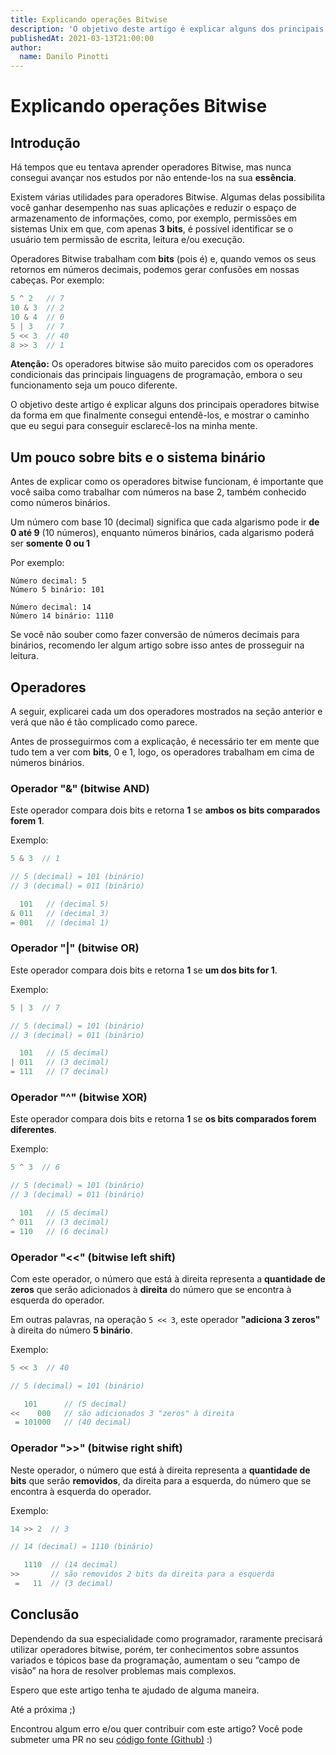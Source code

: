 ```yaml
---
title: Explicando operações Bitwise
description: 'O objetivo deste artigo é explicar alguns dos principais operadores bitwise da forma em que finalmente consegui entendê-los, e mostrar o caminho que eu segui para conseguir esclarecê-los na minha mente.'
publishedAt: 2021-03-13T21:00:00
author:
  name: Danilo Pinotti
---
```


# Explicando operações Bitwise
## Introdução
Há tempos que eu tentava aprender operadores Bitwise, mas nunca consegui avançar nos estudos por não entende-los na sua **essência**.

Existem várias utilidades para operadores Bitwise. Algumas delas possibilita você ganhar desempenho nas suas aplicações e reduzir o espaço de armazenamento de informações, como, por exemplo, permissões em sistemas Unix em que, com apenas **3 bits**, é possível identificar se o usuário tem permissão de escrita, leitura e/ou execução.

Operadores Bitwise trabalham com **bits** (pois é) e, quando vemos os seus retornos em números decimais, podemos gerar confusões em nossas cabeças. Por exemplo:
```php
5 ^ 2   // 7
10 & 3  // 2
10 & 4  // 0
5 | 3   // 7
5 << 3  // 40
8 >> 3  // 1
```

**Atenção:** Os operadores bitwise são muito parecidos com os operadores condicionais das principais linguagens de programação, embora o seu funcionamento seja um pouco diferente.

O objetivo deste artigo é explicar alguns dos principais operadores bitwise da forma em que finalmente consegui entendê-los, e mostrar o caminho que eu segui para conseguir esclarecê-los na minha mente.

## Um pouco sobre bits e o sistema binário
Antes de explicar como os operadores bitwise funcionam, é importante que você saiba como trabalhar com números na base 2, também conhecido como números binários.

Um número com base 10 (decimal) significa que cada algarismo pode ir **de 0 até 9** (10 números), enquanto números binários, cada algarismo poderá ser **somente 0 ou 1**

Por exemplo:
```
Número decimal: 5
Número 5 binário: 101

Número decimal: 14
Número 14 binário: 1110
```

Se você não souber como fazer conversão de números decimais para binários, recomendo ler algum artigo sobre isso antes de prosseguir na leitura.

## Operadores
A seguir, explicarei cada um dos operadores mostrados na seção anterior e verá que não é tão complicado como parece.

Antes de prosseguirmos com a explicação, é necessário ter em mente que tudo tem a ver com **bits**, 0 e 1, logo, os operadores trabalham em cima de números binários.

### Operador "&" (bitwise AND)
Este operador compara dois bits e retorna **1** se **ambos os bits comparados forem 1**.

Exemplo:
```php
5 & 3  // 1

// 5 (decimal) = 101 (binário)
// 3 (decimal) = 011 (binário)

  101   // (decimal 5)
& 011   // (decimal 3)
= 001   // (decimal 1)
```

### Operador "|" (bitwise OR)
Este operador compara dois bits e retorna **1** se **um dos bits for 1**.

Exemplo:
```php
5 | 3  // 7

// 5 (decimal) = 101 (binário)
// 3 (decimal) = 011 (binário)

  101   // (5 decimal)
| 011   // (3 decimal)
= 111   // (7 decimal)
```
### Operador "^" (bitwise XOR)
Este operador compara dois bits e retorna **1** se **os bits comparados forem diferentes**.

Exemplo:
```php
5 ^ 3  // 6

// 5 (decimal) = 101 (binário)
// 3 (decimal) = 011 (binário)

  101   // (5 decimal)
^ 011   // (3 decimal)
= 110   // (6 decimal)
```
### Operador "<<" (bitwise left shift)
Com este operador, o número que está à direita representa a **quantidade de zeros** que serão adicionados à **direita** do número que se encontra à esquerda do operador.

Em outras palavras, na operação `5 << 3`, este operador **"adiciona 3 zeros"** à direita do número **5 binário**.

Exemplo:
```php
5 << 3  // 40

// 5 (decimal) = 101 (binário)

   101      // (5 decimal)
<<    000   // são adicionados 3 "zeros" à direita
 = 101000   // (40 decimal)
```

### Operador ">>" (bitwise right shift)
Neste operador, o número que está à direita representa a **quantidade de bits** que serão **removidos**, da direita para a esquerda, do número que se encontra à esquerda do operador.

Exemplo:
```php
14 >> 2  // 3

// 14 (decimal) = 1110 (binário)

   1110  // (14 decimal)
>>       // são removidos 2 bits da direita para a esquerda
 =   11  // (3 decimal)
```

## Conclusão
Dependendo da sua especialidade como programador, raramente precisará utilizar operadores bitwise, porém, ter conhecimentos sobre assuntos variados e tópicos base da programação, aumentam o seu “campo de visão” na hora de resolver problemas mais complexos.

Espero que este artigo tenha te ajudado de alguma maneira.

Até a próxima ;)

Encontrou algum erro e/ou quer contribuir com este artigo? Você pode submeter uma PR no seu [código fonte (Github)](https://github.com/danilopinotti/blog-posts/blob/master/2021-03-13-explicando_operadores_bitwise.md)  :)
